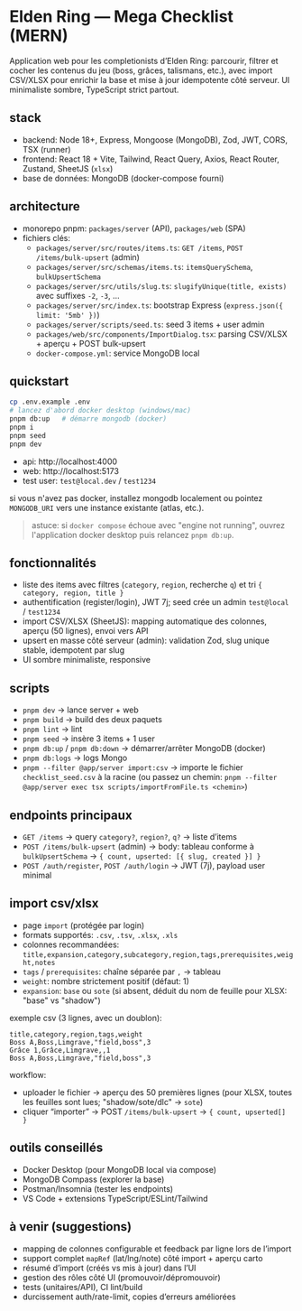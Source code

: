 # Elden Ring — Mega Checklist (MERN)

Application web pour les completionists d’Elden Ring: parcourir, filtrer et cocher les contenus du jeu (boss, grâces, talismans, etc.), avec import CSV/XLSX pour enrichir la base et mise à jour idempotente côté serveur. UI minimaliste sombre, TypeScript strict partout.

## stack
- backend: Node 18+, Express, Mongoose (MongoDB), Zod, JWT, CORS, TSX (runner)
- frontend: React 18 + Vite, Tailwind, React Query, Axios, React Router, Zustand, SheetJS (`xlsx`)
- base de données: MongoDB (docker-compose fourni)

## architecture
- monorepo pnpm: `packages/server` (API), `packages/web` (SPA)
- fichiers clés:
  - `packages/server/src/routes/items.ts`: `GET /items`, `POST /items/bulk-upsert` (admin)
  - `packages/server/src/schemas/items.ts`: `itemsQuerySchema`, `bulkUpsertSchema`
  - `packages/server/src/utils/slug.ts`: `slugifyUnique(title, exists)` avec suffixes `-2`, `-3`, …
  - `packages/server/src/index.ts`: bootstrap Express (`express.json({ limit: '5mb' })`)
  - `packages/server/scripts/seed.ts`: seed 3 items + user admin
  - `packages/web/src/components/ImportDialog.tsx`: parsing CSV/XLSX + aperçu + POST bulk-upsert
  - `docker-compose.yml`: service MongoDB local

## quickstart

```bash
cp .env.example .env
# lancez d'abord docker desktop (windows/mac)
pnpm db:up   # démarre mongodb (docker)
pnpm i
pnpm seed
pnpm dev
```

- api: http://localhost:4000
- web: http://localhost:5173
- test user: `test@local.dev` / `test1234`

si vous n'avez pas docker, installez mongodb localement ou pointez `MONGODB_URI` vers une instance existante (atlas, etc.).

> astuce: si `docker compose` échoue avec "engine not running", ouvrez l'application docker desktop puis relancez `pnpm db:up`.

## fonctionnalités
- liste des items avec filtres (`category`, `region`, recherche `q`) et tri `{ category, region, title }`
- authentification (register/login), JWT 7j; seed crée un admin `test@local` / `test1234`
- import CSV/XLSX (SheetJS): mapping automatique des colonnes, aperçu (50 lignes), envoi vers API
- upsert en masse côté serveur (admin): validation Zod, slug unique stable, idempotent par slug
- UI sombre minimaliste, responsive

## scripts
- `pnpm dev` → lance server + web
- `pnpm build` → build des deux paquets
- `pnpm lint` → lint
- `pnpm seed` → insère 3 items + 1 user
- `pnpm db:up` / `pnpm db:down` → démarrer/arrêter MongoDB (docker)
- `pnpm db:logs` → logs Mongo
- `pnpm --filter @app/server import:csv` → importe le fichier `checklist_seed.csv` à la racine (ou passez un chemin: `pnpm --filter @app/server exec tsx scripts/importFromFile.ts <chemin>`)

## endpoints principaux
- `GET /items` → query `category?`, `region?`, `q?` → liste d’items
- `POST /items/bulk-upsert` (admin) → body: tableau conforme à `bulkUpsertSchema` → `{ count, upserted: [{ slug, created }] }`
- `POST /auth/register`, `POST /auth/login` → JWT (7j), payload user minimal

## import csv/xlsx
- page `import` (protégée par login)
- formats supportés: `.csv`, `.tsv`, `.xlsx`, `.xls`
- colonnes recommandées: `title,expansion,category,subcategory,region,tags,prerequisites,weight,notes`
- `tags` / `prerequisites`: chaîne séparée par `,` → tableau
- `weight`: nombre strictement positif (défaut: 1)
 - `expansion`: `base` ou `sote` (si absent, déduit du nom de feuille pour XLSX: "base" vs "shadow")

exemple csv (3 lignes, avec un doublon):

```csv
title,category,region,tags,weight
Boss A,Boss,Limgrave,"field,boss",3
Grâce 1,Grâce,Limgrave,,1
Boss A,Boss,Limgrave,"field,boss",3
```

workflow:
- uploader le fichier → aperçu des 50 premières lignes (pour XLSX, toutes les feuilles sont lues; "shadow/sote/dlc" → `sote`)
- cliquer “importer” → POST `/items/bulk-upsert` → `{ count, upserted[] }`

## outils conseillés
- Docker Desktop (pour MongoDB local via compose)
- MongoDB Compass (explorer la base)
- Postman/Insomnia (tester les endpoints)
- VS Code + extensions TypeScript/ESLint/Tailwind

## à venir (suggestions)
- mapping de colonnes configurable et feedback par ligne lors de l’import
- support complet `mapRef` (lat/lng/note) côté import + aperçu carto
- résumé d’import (créés vs mis à jour) dans l’UI
- gestion des rôles côté UI (promouvoir/dépromouvoir)
- tests (unitaires/API), CI lint/build
- durcissement auth/rate-limit, copies d’erreurs améliorées
